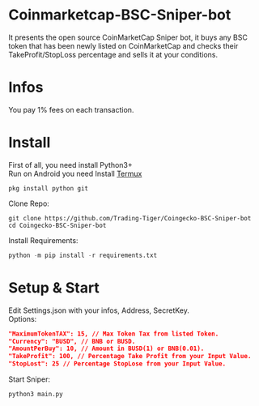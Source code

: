 # Coinmarketcap-BSC-Sniper-bot

It presents the open source CoinMarketCap Sniper bot, it buys any BSC token that has been newly listed on CoinMarketCap and checks their TakeProfit/StopLoss percentage and sells it at your conditions.

# Infos
You pay 1% fees on each transaction.

# Install
First of all, you need install Python3+  
Run on Android you need Install [Termux](https://termux.com)  
```termux
pkg install python git
```

Clone Repo:  
```shell
git clone https://github.com/Trading-Tiger/Coingecko-BSC-Sniper-bot
cd Coingecko-BSC-Sniper-bot
```
Install Requirements:  
```python
python -m pip install -r requirements.txt
```  

# Setup & Start
Edit Settings.json with your infos, Address, SecretKey.  
Options:
```json
"MaximumTokenTAX": 15, // Max Token Tax from listed Token.
"Currency": "BUSD", // BNB or BUSD.
"AmountPerBuy": 10, // Amount in BUSD(1) or BNB(0.01).
"TakeProfit": 100, // Percentage Take Profit from your Input Value.
"StopLost": 25 // Percentage StopLose from your Input Value.
```

Start Sniper:  
```python
python3 main.py
```